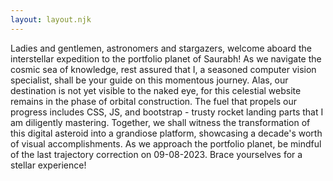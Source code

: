 ```yaml
--- 
layout: layout.njk 
--- 
```

Ladies and gentlemen, astronomers and stargazers, welcome aboard the interstellar expedition to the portfolio planet of Saurabh! 
As we navigate the cosmic sea of knowledge, rest assured that I, a seasoned computer vision specialist, shall be your guide on this momentous journey. 
Alas, our destination is not yet visible to the naked eye, for this celestial website remains in the phase of orbital construction. 
The fuel that propels our progress includes CSS, JS, and bootstrap - trusty rocket landing parts that I am diligently mastering. 
Together, we shall witness the transformation of this digital asteroid into a grandiose platform, showcasing a decade's worth of visual accomplishments. 
As we approach the portfolio planet, be mindful of the last trajectory correction on 09-08-2023. 
Brace yourselves for a stellar experience!
